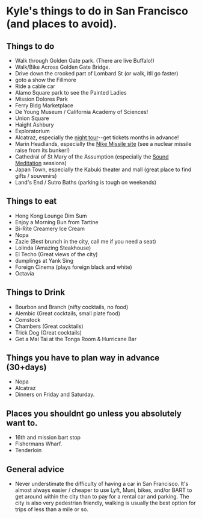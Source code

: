 # Kyle's things to do in San Francisco (and places to avoid).

## Things to do
- Walk through Golden Gate park. (There are live Buffalo!)
- Walk/Bike Across Golden Gate Bridge.
- Drive down the crooked part of Lombard St (or walk, itll go faster)
- goto a show the Fillmore
- Ride a cable car
- Alamo Square park to see the Painted Ladies
- Mission Dolores Park
- Ferry Bldg Marketplace
- De Young Museum / California Academy of Sciences!
- Union Square
- Haight Ashbury
- Exploratorium
- Alcatraz, especially the [night tour](https://www.alcatrazcruises.com/website/tour-comparison.aspx)--get tickets months in advance!
- Marin Headlands, especially the [Nike Missile site](https://www.nps.gov/goga/nike-missile-site.htm) (see a nuclear missile raise from its bunker!)
- Cathedral of St Mary of the Assumption (especially the [Sound Meditation](http://www.soundmeditationsf.com/get-tickets) sessions)
- Japan Town, especially the Kabuki theater and mall (great place to find gifts / souvenirs)
- Land's End / Sutro Baths (parking is tough on weekends)

## Things to eat
- Hong Kong Lounge Dim Sum
- Enjoy a Morning Bun from Tartine
- Bi-Rite Creamery Ice Cream
- Nopa
- Zazie (Best brunch in the city, call me if you need a seat)
- Lolinda (Amazing Steakhouse)
- El Techo (Great views of the city)
- dumplings at Yank Sing
- Foreign Cinema (plays foreign black and white)
- Octavia



## Things to Drink
- Bourbon and Branch (nifty cocktails, no food)
- Alembic (Great cocktails, small plate food)
- Comstock
- Chambers (Great cocktails)
- Trick Dog (Great cocktails)
- Get a Mai Tai at the Tonga Room & Hurricane Bar


## Things you have to plan way in advance (30+days)
- Nopa
- Alcatraz
- Dinners on Friday and Saturday.

## Places you shouldnt go unless you absolutely want to.
- 16th and mission bart stop
- Fishermans Wharf.
- Tenderloin

## General advice
- Never understimate the difficulty of having a car in San Francisco. It's almost always easier / cheaper to use Lyft, Muni, bikes, and/or BART to get around within the city than to pay for a rental car and parking. The city is also very pedestrian friendly, walking is usually the best option for trips of less than a mile or so.
